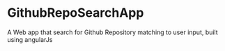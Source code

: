 # GithubRepoSearchApp
A Web app that search for Github Repository matching to user input, built using angularJs
